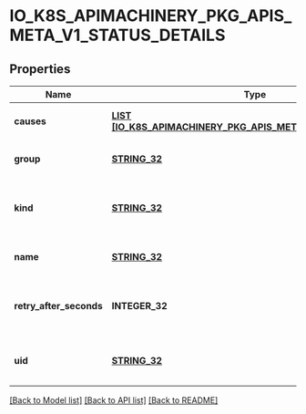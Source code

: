 # IO_K8S_APIMACHINERY_PKG_APIS_META_V1_STATUS_DETAILS

## Properties
Name | Type | Description | Notes
------------ | ------------- | ------------- | -------------
**causes** | [**LIST [IO_K8S_APIMACHINERY_PKG_APIS_META_V1_STATUS_CAUSE]**](io.k8s.apimachinery.pkg.apis.meta.v1.StatusCause.md) | The Causes array includes more details associated with the StatusReason failure. Not all StatusReasons may provide detailed causes. | [optional] [default to null]
**group** | [**STRING_32**](STRING_32.md) | The group attribute of the resource associated with the status StatusReason. | [optional] [default to null]
**kind** | [**STRING_32**](STRING_32.md) | The kind attribute of the resource associated with the status StatusReason. On some operations may differ from the requested resource Kind. More info: https://git.k8s.io/community/contributors/devel/sig-architecture/api-conventions.md#types-kinds | [optional] [default to null]
**name** | [**STRING_32**](STRING_32.md) | The name attribute of the resource associated with the status StatusReason (when there is a single name which can be described). | [optional] [default to null]
**retry_after_seconds** | **INTEGER_32** | If specified, the time in seconds before the operation should be retried. Some errors may indicate the client must take an alternate action - for those errors this field may indicate how long to wait before taking the alternate action. | [optional] [default to null]
**uid** | [**STRING_32**](STRING_32.md) | UID of the resource. (when there is a single resource which can be described). More info: http://kubernetes.io/docs/user-guide/identifiers#uids | [optional] [default to null]

[[Back to Model list]](../README.md#documentation-for-models) [[Back to API list]](../README.md#documentation-for-api-endpoints) [[Back to README]](../README.md)



